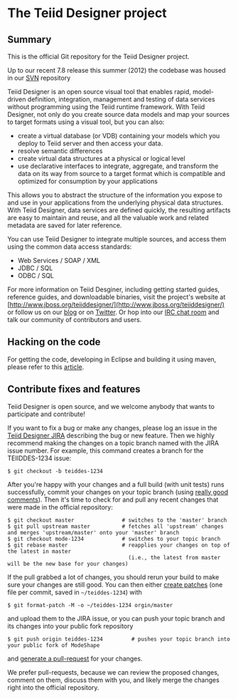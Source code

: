 # The Teiid Designer project

## Summary

This is the official Git repository for the Teiid Designer project.

Up to our recent 7.8 release this summer (2012) the codebase was housed in our [SVN](http://anonsvn.jboss.org/repos/tdesigner/) repository

Teiid Designer is an open source visual tool that enables rapid, model-driven definition, integration, management and testing of data services without programming using the Teiid runtime framework. With Teiid Designer, not only do you create source data models and map your sources to target formats using a visual tool, but you can also:

*	create a virtual database (or VDB) containing your models which you deploy to Teiid server and then access your data.
*	resolve semantic differences
*	create virtual data structures at a physical or logical level
*	use declarative interfaces to integrate, aggregate, and transform the data on its way from source to a target format which is compatible and optimized for consumption by your applications

This allows you to abstract the structure of the information you expose to and use in your applications from the underlying physical data structures. With Teiid Designer, data services are defined quickly, the resulting artifacts are easy to maintain and reuse, and all the valuable work and related metadata are saved for later reference.

You can use Teiid Designer to integrate multiple sources, and access them using the common data access standards:

*	Web Services / SOAP / XML
*	JDBC / SQL
*	ODBC / SQL


For more information on Teiid Desginer, including getting started guides, reference guides, and downloadable binaries, visit the project's website at [http://www.jboss.org/teiiddesigner/](http://www.jboss.org/teiiddesigner/)
or follow us on our [blog](http://teiid.blogspot.com/) or on [Twitter](https://twitter.com/teiiddesigner). Or hop into our [IRC chat room](http://www.jboss.org/teiiddesigner/chat)
and talk our community of contributors and users.

## Hacking on the code

For getting the code, developing in Eclipse and building it using maven, please refer to this [article](https://community.jboss.org/wiki/SettingUpYourEclipseDevelopmentEnvironmentForTeiidDesigner80).

## Contribute fixes and features

Teiid Designer is open source, and we welcome anybody that wants to participate and contribute!

If you want to fix a bug or make any changes, please log an issue in the [Teiid Designer JIRA](https://issues.jboss.org/browse/TEIIDDES) describing the bug or new feature. Then we highly recommend making the changes on a topic branch named with the JIRA issue number. For example, this command creates
a branch for the TEIIDDES-1234 issue:

	$ git checkout -b teiddes-1234

After you're happy with your changes and a full build (with unit tests) runs successfully, commit your changes on your topic branch
(using [really good comments](http://community.jboss.org/wiki/TeiidDesignerDevelopmentGuidelines#Commits)). Then it's time to check for
and pull any recent changes that were made in the official repository:

	$ git checkout master               # switches to the 'master' branch
	$ git pull upstream master          # fetches all 'upstream' changes and merges 'upstream/master' onto your 'master' branch
	$ git checkout mode-1234            # switches to your topic branch
	$ git rebase master                 # reapplies your changes on top of the latest in master
	                                      (i.e., the latest from master will be the new base for your changes)

If the pull grabbed a lot of changes, you should rerun your build to make sure your changes are still good.
You can then either [create patches](http://progit.org/book/ch5-2.html) (one file per commit, saved in `~/teiddes-1234`) with 

	$ git format-patch -M -o ~/teiddes-1234 orgin/master

and upload them to the JIRA issue, or you can push your topic branch and its changes into your public fork repository

	$ git push origin teiddes-1234         # pushes your topic branch into your public fork of ModeShape

and [generate a pull-request](http://help.github.com/pull-requests/) for your changes. 

We prefer pull-requests, because we can review the proposed changes, comment on them,
discuss them with you, and likely merge the changes right into the official repository.

